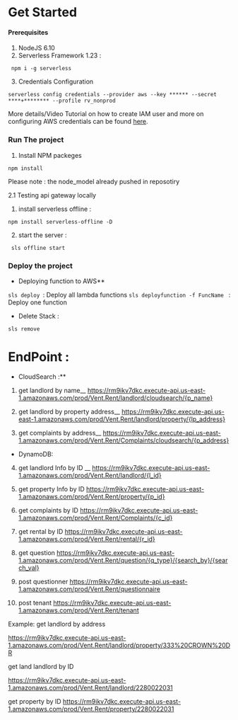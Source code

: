 

# Get Started

#### Prerequisites 

1. NodeJS 6.10
2. Serverless Framework 1.23 :
```
 npm i -g serverless
```
3. Credentials Configuration
```
serverless config credentials --provider aws --key ****** --secret ****+******** --profile rv_nonprod
```
More details/Video Tutorial on how to create IAM user and more on configuring AWS credentials can be found [here](https://serverless.com/framework/docs/providers/aws/guide/credentials/). 

### Run The project
1. Install NPM packeges
 ``` 
 npm install 
 ```
Please note :  the node_model already pushed in reposotiry 

2.1 Testing api gateway locally

 1. install serverless offline :
 ```
 npm install serverless-offline -D
```
 2. start the server :
```
 sls offline start
```
  
  ### Deploy the project
* Deploying function to AWS**

``` sls deploy  ```:  Deploy all lambda functions
```sls deployfunction -f FuncName ``` : Deploy one function

*  Delete Stack :

``` sls remove ```


# EndPoint :
  * CloudSearch :**
  
1. get landlord by name__
    https://rm9ikv7dkc.execute-api.us-east-1.amazonaws.com/prod/Vent.Rent/landlord/cloudsearch/{p_name}
2. get landlord by property address__
    https://rm9ikv7dkc.execute-api.us-east-1.amazonaws.com/prod/Vent.Rent/landlord/property/{lp_address}
  
3.  get complaints by address__
    https://rm9ikv7dkc.execute-api.us-east-1.amazonaws.com/prod/Vent.Rent/Complaints/cloudsearch/{p_address}

  * DynamoDB:
  
4. get landlord Info by ID __ 
   https://rm9ikv7dkc.execute-api.us-east-1.amazonaws.com/prod/Vent.Rent/landlord/{l_id}
5. get property Info by ID 
   https://rm9ikv7dkc.execute-api.us-east-1.amazonaws.com/prod/Vent.Rent/property/{p_id}
  
6. get complaints by ID 
   https://rm9ikv7dkc.execute-api.us-east-1.amazonaws.com/prod/Vent.Rent/Complaints/{c_id}
  
7. get rental by ID 
   https://rm9ikv7dkc.execute-api.us-east-1.amazonaws.com/prod/Vent.Rent/rental/{r_id}
8. get question 
    https://rm9ikv7dkc.execute-api.us-east-1.amazonaws.com/prod/Vent.Rent/question/{q_type}/{search_by}/{search_val}
9. post questionner
   https://rm9ikv7dkc.execute-api.us-east-1.amazonaws.com/prod/Vent.Rent/questionnaire
10. post tenant
   https://rm9ikv7dkc.execute-api.us-east-1.amazonaws.com/prod/Vent.Rent/tenant


Example: 
get landlord by address 

https://rm9ikv7dkc.execute-api.us-east-1.amazonaws.com/prod/Vent.Rent/landlord/property/333%20CROWN%20DR

get land landlord by ID 

https://rm9ikv7dkc.execute-api.us-east-1.amazonaws.com/prod/Vent.Rent/landlord/2280022031


get property by ID 
https://rm9ikv7dkc.execute-api.us-east-1.amazonaws.com/prod/Vent.Rent/property/2280022031

 
